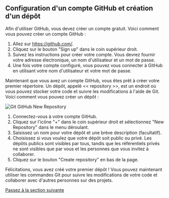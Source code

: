 ## Configuration d'un compte GitHub et création d'un dépôt

Afin d'utiliser GitHub, vous devez créer un compte gratuit. Voici comment vous pouvez créer un compte GitHub :

1. Allez sur https://github.com/.
2. Cliquez sur le bouton "Sign up" dans le coin supérieur droit.
3. Suivez les instructions pour créer votre compte. Vous devrez fournir votre adresse électronique, un nom d'utilisateur et un mot de passe.
4. Une fois votre compte configuré, vous pouvez vous connecter à GitHub en utilisant votre nom d'utilisateur et votre mot de passe.

Maintenant que vous avez un compte GitHub, vous êtes prêt à créer votre premier répertoire. Un dépôt, appelé << repository >>, est un endroit où vous pouvez stocker votre code et suivre les modifications à l'aide de Git. Voici comment vous pouvez créer un dépôt :

![Git GitHub New Repository](https://github.com/Le-BootCamp-Grow/supports-de-cours/blob/main/notes-de-cours/niveau-d-entree/developpeur-web/semaine_1_jour_5/0105_github_new_repo.png)

1. Connectez-vous à votre compte GitHub.
2. Cliquez sur l'icône "+" dans le coin supérieur droit et sélectionnez "New Repository" dans le menu déroulant.
3. Saisissez un nom pour votre dépôt et une brève description (facultatif).
4. Choisissez si vous voulez que votre dépôt soit public ou privé. Les dépôts publics sont visibles par tous, tandis que les référentiels privés ne sont visibles que par vous et les personnes que vous invitez à collaborer.
5. Cliquez sur le bouton "Create repository" en bas de la page.

Félicitations, vous avez créé votre premier dépôt ! Vous pouvez maintenant utiliser les commandes Git pour suivre les modifications de votre code et collaborer avec d'autres personnes sur des projets.

[Passez à la section suivante](https://github.com/Le-BootCamp-Grow/supports-de-cours/blob/main/notes-de-cours/niveau-d-entree/developpeur-web/semaine_1_jour_5/3_commandes_git.md)